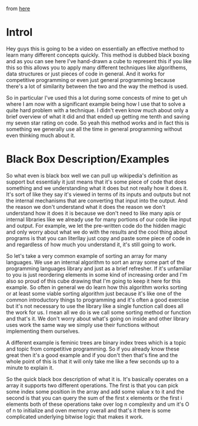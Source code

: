 from [here](https://www.youtube.com/watch?v=RDzsrmMl48I)

# Introl

Hey guys this is going to be a video on essentially an effective method to learn many different concepts quickly. This method is dubbed black boxing and as you can see here I've hand-drawn a cube to represent this if you like this so this allows you to apply many different techniques like algorithems, data structures  or just pieces of code in general. And it works for competitive programming or even just general programming because there's a lot of similarity between the two and the way the method is used. 

So in particular I've used this a lot during some concests of mine to get uh where I am now with a significant example being how I use that to solve a quite hard problem with a technique. I didn't even know much about only a brief overview of what it did and that ended up getting me tenth and saving my seven star rating on code. So yeah this method works and in fact this is something we generally use all the time in general programming without even thinking much about it.

# Black Box Description/Examples

So what even is black box well we can pull up wikipedia's definition as support but essentialy it just means that it's some piece of code that does something and we understanding what it does but not really how it does it. It's sort of like they say it's viewed in terms of its inputs and outputs but not the internal mechanisms that are converting that input into the output. And the reason we don't understand what it does the reason we don't understand how it does it is because we don't need to like many apis or internal libraries like we already use for many portions of our code like input and output. For example, we let the pre-written code do the hidden magic and only worry about what we do with the results and the cool thing about programs is that you can literllay just copy and paste some piece of code in and regardless of how much you understand it, it's still going to work. 

So let's take a very common example of sorting an array for many languages. We use an internal algorithm to sort an array some part of the programming languages library and just as a brief refresher. If it's unfamiliar to you is just reordering elements in some kind of increasing order and I'm also so proud of this cube drawing that I'm going to keep it here for this example. So often in general we do learn how this algorithm works sorting or at least some viable sorting algorithm just because it's like one of the common introductory things to programming and it's often a good exercise but it's not necessary to use the library like a single function call does all the work for us. I mean all we do is we call some sorting method or function and that's it. We don't worry about what's going on inside and other library uses work the same way we simply use their functions without implementing them ourselves.

A different example is feminic trees are binary index trees which is a topic and topic from competitive programming. So if you already know these great then it's a good example and if you don't then that's fine and the whole point of this is that it will only take me like a few seconds up to a minute to explain it. 

So the quick black box description of what it is. It's basically operates on a array it supports two different operations. The first is that you can pick some index some position in the array and add some value x to it and the second is that you can query the sum of the first x elements or the first i elements both of these operations take over log n complexity and um it's O of n to initialize and oven memory overall and that's it there is some complicated underlying bitwise logic that makes it work.
